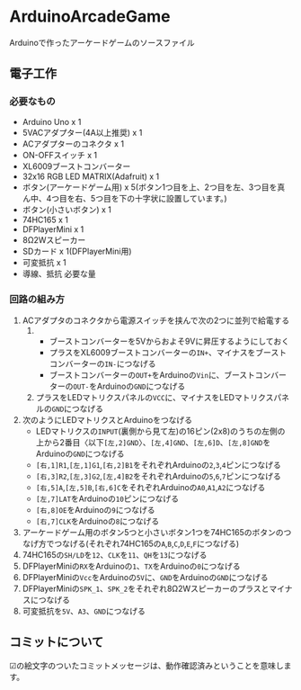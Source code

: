 # ArduinoArcadeGame
Arduinoで作ったアーケードゲームのソースファイル  

## 電子工作

### 必要なもの
- Arduino Uno x 1
- 5VACアダプター(4A以上推奨) x 1
- ACアダプターのコネクタ x 1
- ON-OFFスイッチ x 1
- XL6009ブーストコンバーター
- 32x16 RGB LED MATRIX(Adafruit) x 1
- ボタン(アーケードゲーム用) x 5(ボタン1つ目を上、2つ目を左、3つ目を真ん中、4つ目を右、5つ目を下の十字状に設置しています。)
- ボタン(小さいボタン) x 1
- 74HC165 x 1
- DFPlayerMini x 1
- 8Ω2Wスピーカー
- SDカード x 1(DFPlayerMini用)
- 可変抵抗 x 1
- 導線、抵抗 必要な量

### 回路の組み方
1. ACアダプタのコネクタから電源スイッチを挟んで次の2つに並列で給電する  
    1. - ブーストコンバーターを5Vからおよそ9Vに昇圧するようにしておく
        - プラスをXL6009ブーストコンバーターの`IN+`、マイナスをブーストコンバーターの`IN-`につなげる
        - ブーストコンバーターの`OUT+`をArduinoの`Vin`に、ブーストコンバーターの`OUT-`をArduinoの`GND`につなげる
    2. プラスをLEDマトリクスパネルの`VCC`に、マイナスをLEDマトリクスパネルの`GND`につなげる
2. 次のようにLEDマトリクスとArduinoをつなげる
    - LEDマトリクスの`INPUT`(裏側から見て左)の16ピン(2x8)のうちの左側の上から2番目〈以下`[左,2]GND`〉、`[左,4]GND`、`[左,6]D`、`[左,8]GND`をArduinoの`GND`につなげる
    - `[右,1]R1`,`[左,1]G1`,`[右,2]B1`をそれぞれArduinoの`2`,`3`,`4`ピンにつなげる
    - `[右,3]R2`,`[左,3]G2`,`[左,4]B2`をそれぞれArduinoの`5`,`6`,`7`ピンにつなげる
    - `[右,5]A`,`[左,5]B`,`[右,6]C`をそれぞれArduinoの`A0`,`A1`,`A2`につなげる
    - `[左,7]LAT`をArduinoの`10`ピンにつなげる
    - `[右,8]OE`をArduinoの`9`につなげる
    - `[右,7]CLK`をArduinoの`8`につなげる
3. アーケードゲーム用のボタン5つと小さいボタン1つを74HC165のボタンのつなげ方でつなげる(それぞれ74HC165の`A`,`B`,`C`,`D`,`E`,`F`につなげる)
4. 74HC165の`SH/LD`を`12`、`CLK`を`11`、`QH`を`13`につなげる
5. DFPlayerMiniの`RX`をArduinoの`1`、`TX`をArduinoの`0`につなげる
6. DFPlayerMiniの`Vcc`をArduinoの`5V`に、`GND`をArduinoの`GND`につなげる
7. DFPlayerMiniの`SPK_1`、`SPK_2`をそれぞれ8Ω2Wスピーカーのプラスとマイナスにつなげる
8. 可変抵抗を`5V`、`A3`、`GND`につなげる
    
## コミットについて
☑の絵文字のついたコミットメッセージは、動作確認済みということを意味します。  